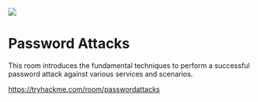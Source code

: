 ![](https://tryhackme-images.s3.amazonaws.com/room-icons/0f6134d4b49d4b2fb8d5303371460ffa.png)

# Password Attacks

This room introduces the fundamental techniques to perform a successful password attack against various services and scenarios.

https://tryhackme.com/room/passwordattacks